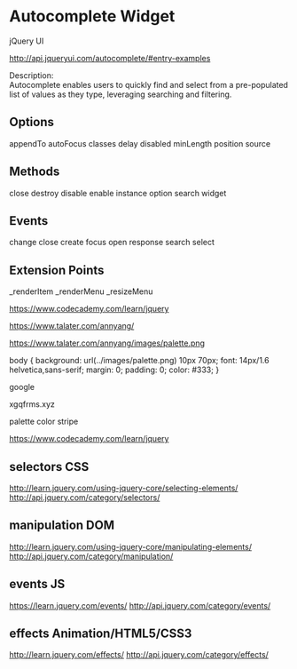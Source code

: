 #  Autocomplete Widget  


jQuery UI 


http://api.jqueryui.com/autocomplete/#entry-examples


Description:  
Autocomplete enables users to quickly find and select from a pre-populated list of values as they type, leveraging searching and filtering.





## Options

appendTo
autoFocus
classes
delay
disabled
minLength
position
source

## Methods

close
destroy
disable
enable
instance
option
search
widget

## Events

change
close
create
focus
open
response
search
select

## Extension Points

_renderItem
_renderMenu
_resizeMenu





https://www.codecademy.com/learn/jquery


https://www.talater.com/annyang/

https://www.talater.com/annyang/images/palette.png

body {
    background: url(../images/palette.png) 10px 70px;
    font: 14px/1.6 helvetica,sans-serif;
    margin: 0;
    padding: 0;
    color: #333;
}

google

xgqfrms.xyz

palette color stripe


https://www.codecademy.com/learn/jquery


## selectors CSS

http://learn.jquery.com/using-jquery-core/selecting-elements/
http://api.jquery.com/category/selectors/


## manipulation DOM

http://learn.jquery.com/using-jquery-core/manipulating-elements/
http://api.jquery.com/category/manipulation/

## events JS

https://learn.jquery.com/events/
http://api.jquery.com/category/events/

## effects Animation/HTML5/CSS3 

http://learn.jquery.com/effects/
http://api.jquery.com/category/effects/








